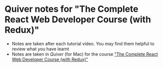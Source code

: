# Quiver notes for "The Complete React Web Developer Course (with Redux)"
* Notes are taken after each tutorial video. You may find them helpful to review what you have learnt
* Notes are taken in *Quiver* (for Mac) for the course ["The Complete React Web Developer Course (with Redux)"](https://www.udemy.com/share/1gke4/)
